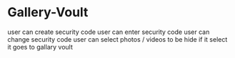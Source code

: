 # Gallery-Voult
user can create security code
user can enter security code
user can change security code
user can select photos / videos to be hide
if it select it goes to gallary voult
